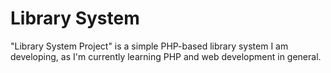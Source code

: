# Library System
"Library System Project" is a simple PHP-based library system I am developing, as I'm currently learning PHP and web development in general.
